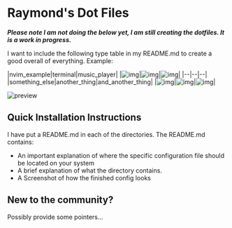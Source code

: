 # Raymond's Dot Files

***Please note I am not doing the below yet, I am still creating the dotfiles. It is a work in progress.***

I want to include the following type table in my README.md to create a good overall of everything.
Example:

|nvim_example|terminal|music_player|
|![img](previews/nvim_example.png)|![img](previews/terminal_example.png)|![img](previews/music_player_example_01.png)|
|--|--|--|
|something_else|another_thing|and_another_thing|
|![img](previews/nvim_example.png)|![img](previews/terminal_example.png)|![img](previews/music_player_example_01.png)|


![preview](previews/Preview.png)

## Quick Installation Instructions
I have put a README.md in each of the directories. 
The README.md contains:
- An important explanation of where the specific configuration file should be 
located on your system
- A brief explanation of what the directory contains.
- A Screenshot of how the finished config looks

## New to the community?
Possibly provide some pointers...
